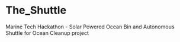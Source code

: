 # The_Shuttle
Marine Tech Hackathon - Solar Powered Ocean Bin and Autonomous Shuttle for Ocean Cleanup project
